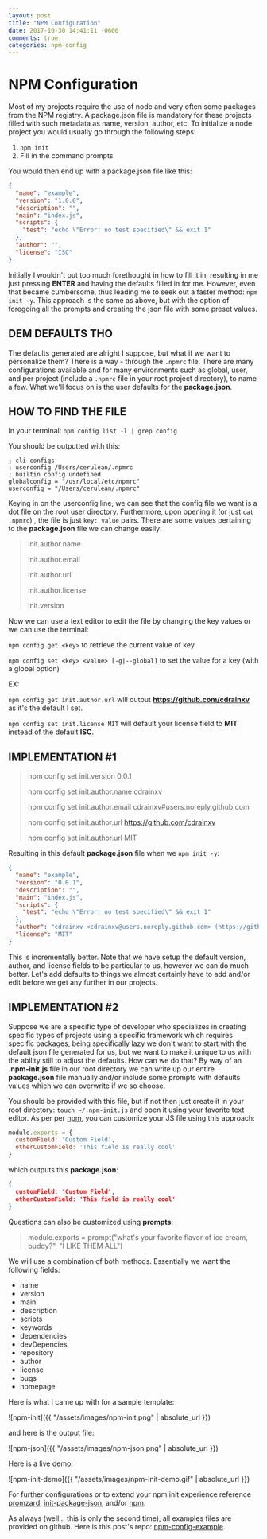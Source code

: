 ```yaml
---
layout: post
title: "NPM Configuration"
date: 2017-10-30 14:41:11 -0600
comments: true,
categories: npm-config
---
```


# NPM Configuration

Most of my projects require the use of node and very often some packages from the NPM registry. A package.json file is mandatory for these projects filled with such metadata as name, version, author, etc. To initialize a node project you would usually go through the following steps:

1. `npm init`
2. Fill in the command prompts

You would then end up with a package.json file like this:

```json
{
  "name": "example",
  "version": "1.0.0",
  "description": "",
  "main": "index.js",
  "scripts": {
    "test": "echo \"Error: no test specified\" && exit 1"
  },
  "author": "",
  "license": "ISC"
}
```

Initially I wouldn't put too much forethought in how to fill it in, resulting in me just pressing **ENTER** and having the defaults filled in for me. However, even that became cumbersome, thus leading me to seek out a faster method: `npm init -y`. This approach is the same as above, but with the option of foregoing all the prompts and creating the json file with some preset values.



## DEM DEFAULTS THO

The defaults generated are alright I suppose, but what if we want to personalize them? There is a way - through the `.npmrc` file. There are many configurations available and for many environments such as global, user, and per project (include a `.npmrc` file in your root project directory), to name a few. What we'll focus on is the user defaults for the **package.json**.

## HOW TO FIND THE FILE

In your terminal: `npm config list -l | grep config`

You should be outputted with this:

```shell
; cli configs
; userconfig /Users/cerulean/.npmrc
; builtin config undefined
globalconfig = "/usr/local/etc/npmrc"
userconfig = "/Users/cerulean/.npmrc"
```

Keying in on the userconfig line, we can see that the config file we want is a dot file on the root user directory. Furthermore, upon opening it (or just `cat .npmrc`) , the file is just  `key: value` pairs. There are some values pertaining to the **package.json** file we can change easily:

> init.author.name
>
> init.author.email
>
> init.author.url
>
> init.author.license
>
> init.version



Now we can use a text editor to edit the file by changing the key values or we can use the terminal:

`npm config get <key>` to retrieve the current value of key

`npm config set <key> <value> [-g|--global]` to set the value for a key (with a global option)

EX:

`npm config get init.author.url` will output **https://github.com/cdrainxv** as it's the default I set.

`npm config set init.license MIT` will default your license field to **MIT** instead of the default **ISC**.



## IMPLEMENTATION #1

> npm config set init.version 0.0.1
>
> npm config set init.author.name cdrainxv
>
> npm config set init.author.email cdrainxv#users.noreply.github.com
>
> npm config set init.author.url https://github.com/cdrainxv
>
> npm config set init.author.url MIT

Resulting in this default **package.json** file when we `npm init -y`:

```json
{
  "name": "example",
  "version": "0.0.1",
  "description": "",
  "main": "index.js",
  "scripts": {
    "test": "echo \"Error: no test specified\" && exit 1"
  },
  "author": "cdrainxv <cdrainxv@users.noreply.github.com> (https://github.com/cdrainxv)",
  "license": "MIT"
}
```



This is incrementally better. Note that we have setup the default version, author, and license fields to be particular to us, however we can do much better. Let's add defaults to things we almost certainly have to add and/or edit before we get any further in our projects.



## IMPLEMENTATION #2

Suppose we are a specific type of developer who specializes in creating specific types of projects using a specific framework which requires specific packages, being specifically lazy we don't want to start with the default json file generated for us, but we want to make it unique to us with the ability still to adjust the defaults. How can we do that? By way of an **.npm-init.js** file in our root directory we can write up our entire **package.json** file manually and/or include some prompts with defaults values which we can overwrite if we so choose.

You should be provided with this file, but if not then just create it in your root directory: `touch ~/.npm-init.js` and open it using your favorite text editor. As per per [npm](https://docs.npmjs.com/getting-started/using-a-package.json#customizing-the-init-process), you can customize your JS file using this approach:

```javascript
module.exports = {
  customField: 'Custom Field',
  otherCustomField: 'This field is really cool'
}
```

which outputs this **package.json**:

```json
{
  customField: 'Custom Field',
  otherCustomField: 'This field is really cool'
}
```



Questions can also be customized using **prompts**:

> module.exports = prompt("what's your favorite flavor of ice cream, buddy?", "I LIKE THEM ALL")



We will use a combination of both methods. Essentially we want the following fields:

+ name
+ version
+ main
+ description
+ scripts
+ keywords
+ dependencies
+ devDepencies
+ repository
+ author
+ license
+ bugs
+ homepage

Here is what I came up with for a sample template:

![npm-init]({{ "/assets/images/npm-init.png" | absolute_url }})

and here is the output file:

![npm-json]({{ "/assets/images/npm-json.png" | absolute_url }})


Here is a live demo:

![npm-init-demo]({{ "/assets/images/npm-init-demo.gif" | absolute_url }})

For further configurations or to extend your npm init experience reference [promzard](https://github.com/npm/promzard), [init-package-json](https://github.com/npm/init-package-json), and/or [npm](https://docs.npmjs.com/).

As always (well... this is only the second time), all examples files are provided on github. Here is this post's repo:  [npm-config-example](https://github.com/cdrainxv/npm-config-example).

